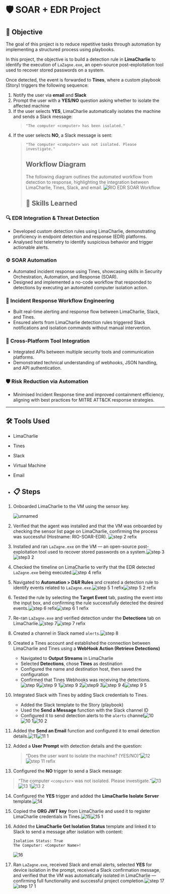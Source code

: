 # 🛡️ SOAR + EDR Project

## 🎯 Objective

The goal of this project is to reduce repetitive tasks through automation by implementing a structured process using playbooks.

In this project, the objective is to build a detection rule in **LimaCharlie** to identify the execution of `LaZagne.exe`, an open-source post-exploitation tool used to recover stored passwords on a system.

Once detected, the event is forwarded to **Tines**, where a custom playbook (Story) triggers the following sequence:

1. Notify the user via **email** and **Slack**  
2. Prompt the user with a **YES/NO** question asking whether to isolate the affected machine  
3. If the user selects **YES**, LimaCharlie automatically isolates the machine and sends a Slack message:  
   > `"The computer <computer> has been isolated."`
4. If the user selects **NO**, a Slack message is sent:  
   > `"The computer <computer> was not isolated. Please investigate."`
   >##  Workflow Diagram
   > The following diagram outlines the automated workflow from detection to response, highlighting the integration between LimaCharlie, Tines, Slack, and email.
   > ![RIO EDR SOAR Workflow](https://github.com/user-attachments/assets/3e607b04-69f3-4772-878b-13f1b19ce64b)
   > ## 🧠 Skills Learned

### 🔍 EDR Integration & Threat Detection

- Developed custom detection rules using LimaCharlie, demonstrating proficiency in endpoint detection and response (EDR) platforms.
- Analysed host telemetry to identify suspicious behavior and trigger actionable alerts.

### ⚙️ SOAR Automation

- Automated incident response using Tines, showcasing skills in Security Orchestration, Automation, and Response (SOAR).
- Designed and implemented a no-code workflow that responded to detections by executing an automated computer isolation action.

### 🧩 Incident Response Workflow Engineering

- Built real-time alerting and response flow between LimaCharlie, Slack, and Tines.
- Ensured alerts from LimaCharlie detection rules triggered Slack notifications and isolation commands without manual intervention.

### 🔗 Cross-Platform Tool Integration

- Integrated APIs between multiple security tools and communication platforms.
- Demonstrated technical understanding of webhooks, JSON handling, and API authentication.

### 🛡️ Risk Reduction via Automation

- Minimised Incident Response time and improved containment efficiency, aligning with best practices for MITRE ATT&CK response strategies.

---

## 🛠️ Tools Used

- LimaCharlie  
- Tines  
- Slack  
- Virtual Machine  
- Email

- ## 📋 Steps

1. Onboarded LimaCharlie to the VM using the sensor key.

   ![unnamed](https://github.com/user-attachments/assets/760f688b-aa49-486e-9e64-14df45ad1da3)









2. Verified that the agent was installed and that the VM was onboarded by checking the sensor list page on LimaCharlie, confirming the process was successful (Hostname: RIO-SOAR-EDR).
![step 2 refix](https://github.com/user-attachments/assets/a3c94aa2-7278-4853-9685-8060bd9d88dc)

   






3. Installed and ran `LaZagne.exe` on the VM — an open-source post-exploitation tool used to recover stored passwords on a system.![step 3](https://github.com/user-attachments/assets/af129eab-0480-4c69-b968-c2358bf59bb1) ![step3 2](https://github.com/user-attachments/assets/83f33b0e-568e-48fa-8a64-6f80dcac203c)





4. Checked the timeline on LimaCharlie to verify that the EDR detected `LaZagne.exe` being executed.![step 4 refix](https://github.com/user-attachments/assets/dadf1f10-6e5c-458f-8517-f669e115ce6a)



5. Navigated to **Automation > D&R Rules** and created a detection rule to identify events related to `LaZagne.exe`.![step 5 1 refix](https://github.com/user-attachments/assets/a26d25b3-3a2b-4e22-b72c-4d32ee194148)![step 5 2 refix](https://github.com/user-attachments/assets/c70d87e6-e319-45dc-9f7e-b59605980466)





6. Tested the rule by selecting the **Target Event** tab, pasting the event into the input box, and confirming the rule successfully detected the desired events.![step 6 refix](https://github.com/user-attachments/assets/6401565f-f262-491b-a21e-59221e3d62eb)![step 6 1 refix](https://github.com/user-attachments/assets/8090104e-6f5f-4bb1-a361-5348d29be60a)





7. Re-ran `LaZagne.exe` and verified detection under the **Detections** tab on LimaCharlie.![step 7](https://github.com/user-attachments/assets/d97803ce-cbff-42fa-8de7-c37ff8c0c078)![step 7 refix](https://github.com/user-attachments/assets/9b78c818-1b9d-4cbc-b821-f9911b51205a)




8. Created a channel in Slack named `alerts`.![step 8](https://github.com/user-attachments/assets/fa078419-8073-4baf-a2f5-278ec93713fc)


9. Created a Tines account and established the connection between LimaCharlie and Tines using a **WebHook Action (Retrieve Detections)**
   - Navigated to **Output Streams** in LimaCharlie  
   - Selected **Detections**, chose **Tines** as destination  
   - Configured the name and destination host, then saved the configuration  
   - Confirmed that Tines Webhooks was receiving the detections.![step 9](https://github.com/user-attachments/assets/9141b2ef-6ded-4cdf-b74a-20f55d9ea6e9)![step 9 1](https://github.com/user-attachments/assets/1d20ddf3-6ba0-4d82-b917-de8818a98ef4)![step 9 2](https://github.com/user-attachments/assets/a21745a2-a88c-467c-a0fb-1f60a8e06ace)![step9 3](https://github.com/user-attachments/assets/b927cfb2-a205-42ff-9f7a-eca73927bcda)![step 9 4](https://github.com/user-attachments/assets/e2eea357-15e4-4bd4-8114-03390c7e8e78)![step 9 5](https://github.com/user-attachments/assets/878cab1d-3c4d-42ed-bca5-80dc4b2c3bd6)


10. Integrated Slack with Tines by adding Slack credentials to Tines.  
    - Added the Slack template to the Story (playbook)  
    - Used the **Send a Message** function with the Slack channel ID  
    - Configured it to send detection alerts to the `alerts` channel![10](https://github.com/user-attachments/assets/6958258b-dfa0-44bb-841d-ca802c69c00d)![10 1](https://github.com/user-attachments/assets/40de344a-a436-4e92-ab62-da01ee8bc925)![10 2](https://github.com/user-attachments/assets/219d22ed-3ee0-4cf6-bc5c-85271db500a5)




11. Added the **Send an Email** function and configured it to email detection details.![11](https://github.com/user-attachments/assets/03c3bbef-5d2f-4892-8d0f-34fceb4b0982)![11 1](https://github.com/user-attachments/assets/4f731c70-c5c4-45c8-8aeb-b05f01372f56)



12. Added a **User Prompt** with detection details and the question:  
    > “Does the user want to isolate the machine? (YES/NO)”![12](https://github.com/user-attachments/assets/fc2d10db-8444-44b2-82b0-cdf17719c233)![step 11 refix](https://github.com/user-attachments/assets/3e577b03-f41c-4f23-a2fb-ba047514cdfa)



13. Configured the **NO** trigger to send a Slack message:
 > “The computer `<computer>` was not isolated. Please investigate.”![13](https://github.com/user-attachments/assets/d30af0a2-f731-4dfe-8b3d-e7029f64b008)![13 1](https://github.com/user-attachments/assets/4a04a180-20a8-4057-bf62-7ad52cc3dbfa)![13 2](https://github.com/user-attachments/assets/a2b22342-aad3-4a7e-be8f-f764cdf00b34)




14. Configured the **YES** trigger and added the **LimaCharlie Isolate Server** template.![14](https://github.com/user-attachments/assets/545e5e41-1cbb-4e61-9b8e-9413952fce6f)


15. Copied the **ORG JWT key** from LimaCharlie and used it to register LimaCharlie credentials in Tines.![15](https://github.com/user-attachments/assets/782f304e-603e-46c4-8879-ab3769b6f94c)![15 1](https://github.com/user-attachments/assets/11b84f5e-c894-49d6-b0ca-d10f806f8794)



16. Added the **LimaCharlie Get Isolation Status** template and linked it to Slack to send a message after isolation with content:  
    ```
    Isolation Status: True  
    The Computer: <Computer Name>!
    ```

    ![16](https://github.com/user-attachments/assets/815a1174-a5b8-4089-a11c-5e0fe43a385e)






17. Ran `LaZagne.exe`, received Slack and email alerts, selected **YES** for device isolation in the prompt, received a Slack confirmation message, and verified that the VM was automatically isolated in LimaCharlie — confirming full functionality and successful project completion.![step 17](https://github.com/user-attachments/assets/39831cf6-9760-4142-85a3-ddc011632355)![step 17 1](https://github.com/user-attachments/assets/2ef1c2b4-77f6-4c4e-adc1-5971df6cb63e)







